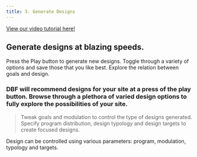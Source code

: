 ```yaml
---
title: 3. Generate Designs
---
```


[View our video tutorial here!](https://www.youtube.com/watch?v=OxQzZO2ta3I)

## Generate designs at blazing speeds.

Press the Play button to generate new designs. Toggle through a variety of options and save those that you like best. Explore the relation between goals and design.

### DBF will recommend designs for your site at a press of the play button. Browse through a plethora of varied design options to fully explore the possibilities of your site.

> Tweak goals and modulation to control the type of designs generated. Specify program distribution, design typology and design targets to create focused designs.

Design can be controlled using various parameters: program, modulation, typology and targets.